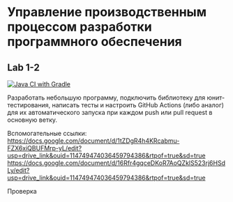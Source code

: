 # Управление производственным процессом разработки программного обеспечения
## Lab 1-2
[![Java CI with Gradle](https://github.com/Darlitch/UPPRPO/actions/workflows/gradle.yml/badge.svg)](https://github.com/Darlitch/UPPRPO/actions/workflows/gradle.yml)
<div>
Разработать небольшую программу, подключить библиотеку для юнит-тестирования, написать тесты и настроить GitHub Actions (либо аналог) для их автоматического запуска при каждом push или pull request в основную ветку.

Вспомогательные ссылки:
https://docs.google.com/document/d/1tZDgR4h4KRcabmu-FZX6xiQBUFMrp-yL/edit?usp=drive_link&ouid=114749474036459794386&rtpof=true&sd=true
https://docs.google.com/document/d/16Rfr4gqceDKoR7AoQZklS523rj6HSdLy/edit?usp=drive_link&ouid=114749474036459794386&rtpof=true&sd=true
</div>

Проверка
